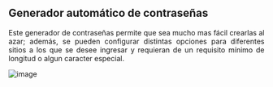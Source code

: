## Generador automático de contraseñas ##

<p style="text-align: justify;">Este generador de contraseñas permite que sea mucho mas fácil crearlas al azar; además, se pueden configurar distintas opciones para diferentes sitios a los que se desee ingresar y requieran de un requisito mínimo de longitud o algun caracter especial.</p>

![image](https://rms-api-alpha.dsroma.info/v1/q/OkF-FV.goal-image)

